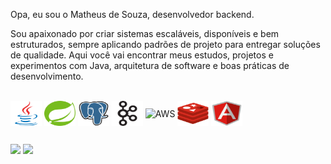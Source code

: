 Opa, eu sou o Matheus de Souza, desenvolvedor backend.

Sou apaixonado por criar sistemas escaláveis, disponíveis e bem estruturados, sempre aplicando padrões de projeto para entregar soluções de qualidade.
Aqui você vai encontrar meus estudos, projetos e experimentos com Java, arquitetura de software e boas práticas de desenvolvimento.

<div style="display: inline_block"><br>
  <img align="center" alt="Java" height="40" width="50" src="https://raw.githubusercontent.com/devicons/devicon/master/icons/java/java-original.svg">
  <img align="center" alt="Spring" height="40" width="50" src="https://raw.githubusercontent.com/devicons/devicon/master/icons/spring/spring-original.svg">
  <img align="center" alt="Postgres" height="40" width="50" src="https://raw.githubusercontent.com/devicons/devicon/master/icons/postgresql/postgresql-original.svg">
  <img align="center" alt="Kafka" height="40" width="50" src="https://raw.githubusercontent.com/devicons/devicon/master/icons/apachekafka/apachekafka-original.svg">
  <img align="center" alt="AWS" height="40" width="50" src="https://cdn.jsdelivr.net/gh/devicons/devicon/icons/amazonwebservices/amazonwebservices-original-wordmark.svg">
  <img align="center" alt="Redis" height="40" width="50" src="https://raw.githubusercontent.com/devicons/devicon/master/icons/redis/redis-original.svg">
  <img align="center" alt="Angular" height="40" width="50" src="https://raw.githubusercontent.com/devicons/devicon/master/icons/angularjs/angularjs-original.svg">
</div>
  
  ##
 
<div> 
  <a href = "mailto:mfscontato2196@gmail.com"><img src="https://img.shields.io/badge/-Gmail-%23333?style=for-the-badge&logo=gmail&logoColor=white" target="_blank"></a>
  <a href="www.linkedin.com/in/matheus-fernando-45875016a" target="_blank"><img src="https://img.shields.io/badge/-LinkedIn-%230077B5?style=for-the-badge&logo=linkedin&logoColor=white" target="_blank"></a> 
</div>
